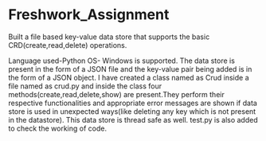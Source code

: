# Freshwork_Assignment
Built a file based key-value data store that supports the basic CRD(create,read,delete) operations.

Language used-Python
OS- Windows is supported.
The data store is present in the form of a JSON file and the key-value pair being added is in the form of a JSON object. 
I have created a class named as Crud inside a file named as crud.py and inside the class four methods(create,read,delete,show) are present.They perform their respective functionalities and appropriate error messages are shown if data store is used in unexpected ways(like deleting any key which is not present in the datastore).
This data store is thread safe as well.
test.py is also added to check the working of code.
